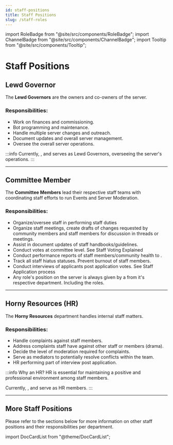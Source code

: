 ```yaml
---
id: staff-positions
title: Staff Positions
slug: /staff-roles
---
```


import RoleBadge from "@site/src/components/RoleBadge";
import ChannelBadge from "@site/src/components/ChannelBadge";
import Tooltip from "@site/src/components/Tooltip";

# Staff Positions

## Lewd Governor <RoleBadge role="Lewd Governor" badgeIcon="admin_role_icon.png" color="#db1cb8" />

The **Lewd Governors** are the owners and co-owners of the server.

<h3> Responsibilities: </h3>

- Work on finances and commissioning.
- Bot programming and maintenance.
- Handle multiple server changes and outreach.
- Document updates and overall server management.
- Oversee the overall server operations.

:::info
Currently, <RoleBadge role="lolmaxz" color="#00B9ff" />, <RoleBadge role="lusaffi" color="#00B9ff" /> and <RoleBadge role="krenki" color="#00B9ff" /> serves as Lewd Governors, overseeing the server's operations.
:::

---

## Committee Member <RoleBadge role="Committee Member"  color="#db1cb8" />

The **Committee Members** lead their respective staff teams with coordinating staff efforts to run Events and Server Moderation.

<h3> Responsibilities: </h3>

- Organize/oversee staff in performing <Tooltip tip="Creation of event schedules, overseeing recording of tickets for punishments, officializing votes from staff, and overseeing training of staff members/trial members" bubbleColor="#d255ec" labelColor="#e68027"> staff duties </Tooltip>
- Organize staff meetings, create drafts of changes requested by community members and staff members for discussion in threads or meetings.
- Assist in document updates of staff handbooks/guidelines.
- Conduct votes at committee level. See Staff Voting Explained
- Conduct performance reports of staff members/community health to <RoleBadge role="Lewd Governor" badgeIcon="admin_role_icon.png" color="#db1cb8" />.
- Track all staff hiatus statuses. Prevent burnout of staff members.
- Conduct interviews of applicants post application votes. See Staff Application process
- Any role's position on the server is always given by a <RoleBadge role="Committee Member"  color="#db1cb8" /> from it's respective department. Including the <RoleBadge role="Mod on Call" color="#e68027" /> roles.

---

## Horny Resources (HR) <RoleBadge role="Horny Resources (HR)" badgeIcon="hr_role_icon.webp" color="#2a6eef" />

<!-- {/_ <img src={require("../../../static/img/hr_role_icon.webp").default} alt="HR Role Icon" width="30" /> _/} -->

The **Horny Resources** department handles internal staff matters.

<h3> Responsibilities: </h3>

- Handle complaints against staff members.
- Address complaints staff have against other staff or members (drama).
- Decide the level of moderation required for complaints.
- Serve as mediators to potentially resolve conflicts within the team.
- HR performing part of interview post application.

:::info Why an HR?
HR is essential for maintaining a positive and professional environment among staff members.

Currently, <RoleBadge role="deldepth" color="#00B9ff" />, <RoleBadge role="echo1108" color="#00B9ff" /> and <RoleBadge role="s4.ryn" color="#00B9ff" /> serve as HR members.
:::

---

## More Staff Positions

Please refer to the sections below for more information on other staff positions and their responsibilities per department.

import DocCardList from "@theme/DocCardList";

<DocCardList />
